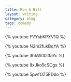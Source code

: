```yaml
---
title: Ron & Bill
layout: writing
category: blog
tags: comedy
---
```


{% youtube FVYsbKPXV1Q %}

{% youtube N2m2fukBqYA %}

{% youtube 3hkW00l3aYc %}

{% youtube 8xJko5cSCgs %}

{% youtube 5pwfOZ5EDdo %}
